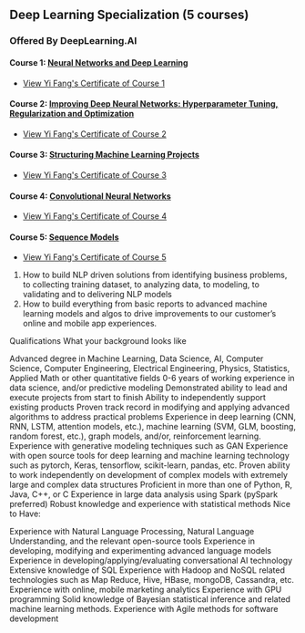 ## Deep Learning Specialization (5 courses)
### Offered By DeepLearning.AI

#### Course 1: [Neural Networks and Deep Learning](https://www.coursera.org/learn/neural-networks-deep-learning?specialization=deep-learning)
* [View Yi Fang's Certificate of Course 1](https://coursera.org/share/9198bf9e5641668612752b5cd17be8a2)
#### Course 2: [Improving Deep Neural Networks: Hyperparameter Tuning, Regularization and Optimization](https://www.coursera.org/learn/deep-neural-network?specialization=deep-learning)
* [View Yi Fang's Certificate of Course 2](https://coursera.org/share/29cb8758fa5da57d4c1c1237f9736e88)
#### Course 3: [Structuring Machine Learning Projects](https://www.coursera.org/learn/machine-learning-projects?specialization=deep-learning)
* [View Yi Fang's Certificate of Course 3]()
#### Course 4: [Convolutional Neural Networks](https://www.coursera.org/learn/convolutional-neural-networks?specialization=deep-learning)
* [View Yi Fang's Certificate of Course 4]()
#### Course 5: [Sequence Models](https://www.coursera.org/learn/nlp-sequence-models?specialization=deep-learning)
* [View Yi Fang's Certificate of Course 5]()

1. How to build NLP driven solutions from identifying business problems, to collecting training dataset, to analyzing data, to modeling, to validating and to delivering NLP models
2. How to build everything from basic reports to advanced machine learning models and algos to drive improvements to our customer’s online and mobile app experiences.













Qualifications
What your background looks like

Advanced degree in Machine Learning, Data Science, AI, Computer Science, Computer Engineering, Electrical Engineering, Physics, Statistics, Applied Math or other quantitative fields
0-6 years of working experience in data science, and/or predictive modeling
Demonstrated ability to lead and execute projects from start to finish
Ability to independently support existing products
Proven track record in modifying and applying advanced algorithms to address practical problems
Experience in deep learning (CNN, RNN, LSTM, attention models, etc.), machine learning (SVM, GLM, boosting, random forest, etc.), graph models, and/or, reinforcement learning.
Experience with generative modeling techniques such as GAN
Experience with open source tools for deep learning and machine learning technology such as pytorch, Keras, tensorflow, scikit-learn, pandas, etc.
Proven ability to work independently on development of complex models with extremely large and complex data structures
Proficient in more than one of Python, R, Java, C++, or C
Experience in large data analysis using Spark (pySpark preferred)
Robust knowledge and experience with statistical methods
Nice to Have:

Experience with Natural Language Processing, Natural Language Understanding, and the relevant open-source tools
Experience in developing, modifying and experimenting advanced language models
Experience in developing/applying/evaluating conversational AI technology
Extensive knowledge of SQL
Experience with Hadoop and NoSQL related technologies such as Map Reduce, Hive, HBase, mongoDB, Cassandra, etc.
Experience with online, mobile marketing analytics
Experience with GPU programming
Solid knowledge of Bayesian statistical inference and related machine learning methods.
Experience with Agile methods for software development
